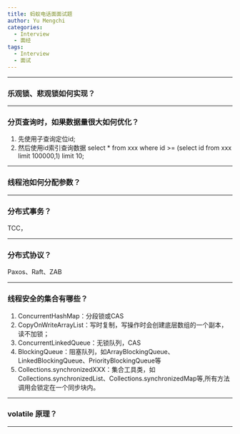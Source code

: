 ```yaml
---
title: 蚂蚁电话面面试题
author: Yu Mengchi
categories:
  - Interview 
  - 面经
tags:
  - Interview
  - 面试
---
```


---
### 乐观锁、悲观锁如何实现？


---
### 分页查询时，如果数据量很大如何优化？
1. 先使用子查询定位id;
2. 然后使用id索引查询数据  select * from xxx where id >= (select id from xxx limit 100000,1) limit 10;

---
### 线程池如何分配参数？


---
### 分布式事务？
TCC，

---
### 分布式协议？
Paxos、Raft、ZAB

---
### 线程安全的集合有哪些？
1. ConcurrentHashMap：分段锁或CAS
2. CopyOnWriteArrayList：写时复制，写操作时会创建底层数组的一个副本，读不加锁；
3. ConcurrentLinkedQueue：无锁队列，CAS
4. BlockingQueue：阻塞队列，如ArrayBlockingQueue、LinkedBlockingQueue、PriorityBlockingQueue等
5. Collections.synchronizedXXX：集合工具类，如Collections.synchronizedList、Collections.synchronizedMap等,所有方法调用会锁定在一个同步块内。

---
### volatile 原理？


---
### 
